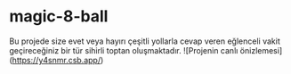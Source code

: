 # magic-8-ball
Bu projede size evet veya hayırı çeşitli yollarla cevap veren eğlenceli vakit geçireceğiniz bir tür sihirli toptan oluşmaktadır.
![Projenin canlı önizlemesi] (https://y4snmr.csb.app/)
